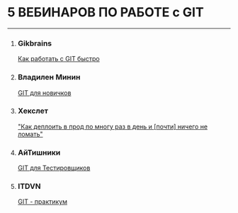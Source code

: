 # 5 ВЕБИНАРОВ ПО РАБОТЕ c GIT

-----
1. ### Gikbrains
   [Как работать с GIT быстро](https://youtu.be/sJ6pJNdx2XI)

2. ### Владилен Минин
   [GIT для новичков](https://youtu.be/zZBiln_2FhM)

3. ### Хекслет
   ["Как деплоить в прод по многу раз в день и [почти] ничего не ломать"](https://youtu.be/pt_MkFT51aA)

4. ### АйТишники
   [GIT для Тестировщиков](https://youtu.be/tCU_RdDNvpk)

5. ### ITDVN
   [GIT - практикум](https://youtu.be/nRXacgNHNVw)

